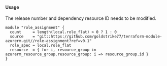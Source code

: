 #### Usage
The release number and dependency resource ID needs to be modified.
```hcl
module "role_assignment" {
  count     = length(local.role_flat) > 0 ? 1 : 0
  source    = "git::https://github.com/goldstrike77/terraform-module-azurerm.git//role-assignment?ref=v0.1"
  role_spec = local.role_flat
  resource  = { for i, resource_group in azurerm_resource_group.resource_group: i => resource_group.id }
}
```